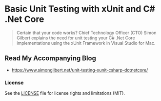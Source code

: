 ﻿# Basic Unit Testing with xUnit and C# .Net Core
> Certain that your code works? Chief Technology Officer (CTO) Simon Gilbert explains the need for unit testing your C# .Net Core implementations using the xUnit Framework in Visual Studio for Mac.

## Read My Accompanying Blog
- https://www.simongilbert.net/unit-testing-xunit-csharp-dotnetcore/

### License
See the [LICENSE](LICENSE.md) file for license rights and limitations (MIT).